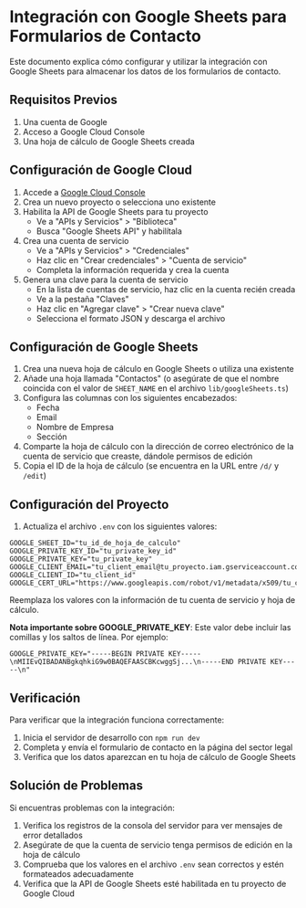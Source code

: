 # Integración con Google Sheets para Formularios de Contacto

Este documento explica cómo configurar y utilizar la integración con Google Sheets para almacenar los datos de los formularios de contacto.

## Requisitos Previos

1. Una cuenta de Google
2. Acceso a Google Cloud Console
3. Una hoja de cálculo de Google Sheets creada

## Configuración de Google Cloud

1. Accede a [Google Cloud Console](https://console.cloud.google.com/)
2. Crea un nuevo proyecto o selecciona uno existente
3. Habilita la API de Google Sheets para tu proyecto
   - Ve a "APIs y Servicios" > "Biblioteca"
   - Busca "Google Sheets API" y habilítala
4. Crea una cuenta de servicio
   - Ve a "APIs y Servicios" > "Credenciales"
   - Haz clic en "Crear credenciales" > "Cuenta de servicio"
   - Completa la información requerida y crea la cuenta
5. Genera una clave para la cuenta de servicio
   - En la lista de cuentas de servicio, haz clic en la cuenta recién creada
   - Ve a la pestaña "Claves"
   - Haz clic en "Agregar clave" > "Crear nueva clave"
   - Selecciona el formato JSON y descarga el archivo

## Configuración de Google Sheets

1. Crea una nueva hoja de cálculo en Google Sheets o utiliza una existente
2. Añade una hoja llamada "Contactos" (o asegúrate de que el nombre coincida con el valor de `SHEET_NAME` en el archivo `lib/googleSheets.ts`)
3. Configura las columnas con los siguientes encabezados:
   - Fecha
   - Email
   - Nombre de Empresa
   - Sección
4. Comparte la hoja de cálculo con la dirección de correo electrónico de la cuenta de servicio que creaste, dándole permisos de edición
5. Copia el ID de la hoja de cálculo (se encuentra en la URL entre `/d/` y `/edit`)

## Configuración del Proyecto

1. Actualiza el archivo `.env` con los siguientes valores:

```
GOOGLE_SHEET_ID="tu_id_de_hoja_de_calculo"
GOOGLE_PRIVATE_KEY_ID="tu_private_key_id"
GOOGLE_PRIVATE_KEY="tu_private_key"
GOOGLE_CLIENT_EMAIL="tu_client_email@tu_proyecto.iam.gserviceaccount.com"
GOOGLE_CLIENT_ID="tu_client_id"
GOOGLE_CERT_URL="https://www.googleapis.com/robot/v1/metadata/x509/tu_client_email%40tu_proyecto.iam.gserviceaccount.com"
```

Reemplaza los valores con la información de tu cuenta de servicio y hoja de cálculo.

**Nota importante sobre GOOGLE_PRIVATE_KEY**: Este valor debe incluir las comillas y los saltos de línea. Por ejemplo:

```
GOOGLE_PRIVATE_KEY="-----BEGIN PRIVATE KEY-----\nMIIEvQIBADANBgkqhkiG9w0BAQEFAASCBKcwggSj...\n-----END PRIVATE KEY-----\n"
```

## Verificación

Para verificar que la integración funciona correctamente:

1. Inicia el servidor de desarrollo con `npm run dev`
2. Completa y envía el formulario de contacto en la página del sector legal
3. Verifica que los datos aparezcan en tu hoja de cálculo de Google Sheets

## Solución de Problemas

Si encuentras problemas con la integración:

1. Verifica los registros de la consola del servidor para ver mensajes de error detallados
2. Asegúrate de que la cuenta de servicio tenga permisos de edición en la hoja de cálculo
3. Comprueba que los valores en el archivo `.env` sean correctos y estén formateados adecuadamente
4. Verifica que la API de Google Sheets esté habilitada en tu proyecto de Google Cloud